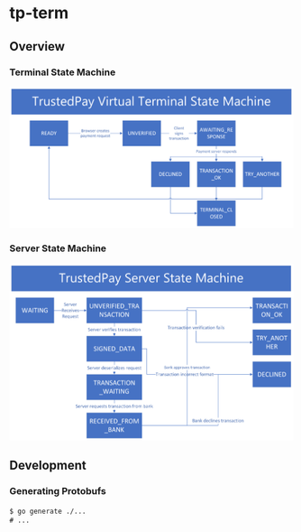 # tp-term

## Overview

### Terminal State Machine

![Terminal State Machine](docs/TrustedPay%20State%20Machine-1.png)

### Server State Machine

![Server State Machine](docs/TrustedPay%20State%20Machine.png)

## Development

### Generating Protobufs

```shell
$ go generate ./...
# ...
```
